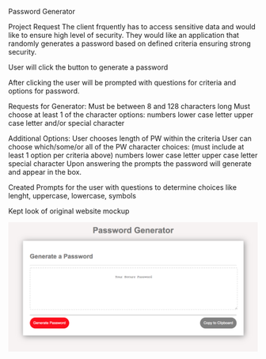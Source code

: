 Password Generator

Project Request
The client frquently has to access sensitive data and would like to ensure high level of security. They would like an application that randomly generates a password based on defined criteria ensuring strong security.


User will click the button to generate a password

After clicking the user will be prompted with questions for criteria and options for password.

Requests for Generator:
Must be between 8 and 128 characters long
Must choose at least 1 of the character options:
numbers
lower case letter
upper case letter
and/or special character

Additional Options:
User chooses length of PW within the criteria
User can choose which/some/or all of the PW character choices: (must include at least 1 option per criteria above)
numbers
lower case letter
upper case letter
special character
Upon answering the prompts the password will generate and appear in the box.

Created Prompts for the user with questions to determine choices
like lenght, uppercase, lowercase, symbols

Kept look of original website mockup

![picture 1](images/15aa1155717d13c71a91e43fecc4ed5edb4fb5f3fbfbfafd0ad4677be5e2cce7.png)  
